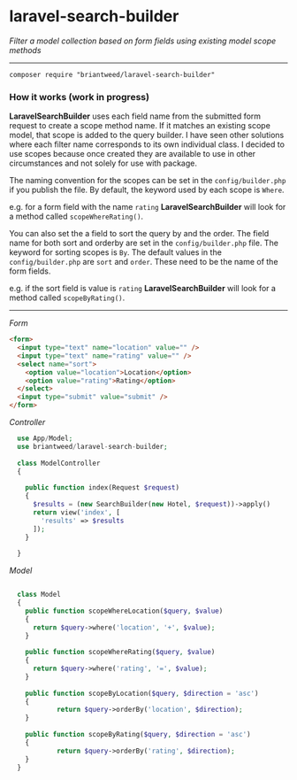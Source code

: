 # laravel-search-builder

*Filter a model collection based on form fields using existing model scope methods*

---
```
composer require "briantweed/laravel-search-builder"
```

### How it works (work in progress)

**LaravelSearchBuilder** uses each field name from the submitted form request to create a scope method name. If it matches an existing scope model, that scope is added to the query builder. I have seen other solutions where each filter name corresponds to its own individual class. I decided to use scopes because once created they are available to use in other circumstances and not solely for use with package.

The naming convention for the scopes can be set in the `config/builder.php` if you publish the file. By default, the keyword used by each scope is `Where`.

e.g. for a form field with the name `rating` **LaravelSearchBuilder** will look for a method called `scopeWhereRating()`.

You can also set the a field to sort the query by and the order. The field name for both sort and orderby are set in the `config/builder.php` file. The keyword for sorting scopes is `By`. The default values in the `config/builder.php` are `sort` and `order`. These need to be the name of the form fields.

e.g. if the sort field is value is `rating` **LaravelSearchBuilder** will look for a method called `scopeByRating()`.

---

*Form*
```html 
<form>
  <input type="text" name="location" value="" />
  <input type="text" name="rating" value="" />
  <select name="sort">
    <option value="location">Location</option>
    <option value="rating">Rating</option>
  </select>
  <input type="submit" value="submit" />
</form>
```

*Controller*
```php 
  use App/Model;
  use briantweed/laravel-search-builder;
  
  class ModelController
  {
  
    public function index(Request $request)
    {
      $results = (new SearchBuilder(new Hotel, $request))->apply()
      return view('index', [
        'results' => $results
      ]);
    }
    
  }
```

*Model*
```php

  class Model
  {
    public function scopeWhereLocation($query, $value)
    {
      return $query->where('location', '+', $value);
    }
    
    public function scopeWhereRating($query, $value)
    {
      return $query->where('rating', '=', $value);
    }
    
    public function scopeByLocation($query, $direction = 'asc')
    {
    		return $query->orderBy('location', $direction);
    }
    
    public function scopeByRating($query, $direction = 'asc')
    {
    		return $query->orderBy('rating', $direction);
    }
  }
```
